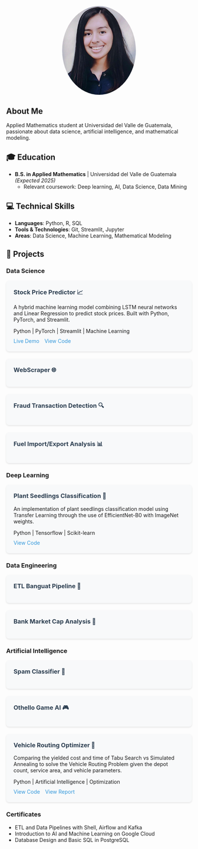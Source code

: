 <div align="center">
  <img src="assets/img/photo.JPG" alt="Profile Photo" style="border-radius: 50%; width: 200px;">
</div>

## About Me
Applied Mathematics student at Universidad del Valle de Guatemala, passionate about data science, artificial intelligence, and mathematical modeling.

## 🎓 Education
- **B.S. in Applied Mathematics** | Universidad del Valle de Guatemala _(Expected 2025)_
  - Relevant coursework: Deep learning, AI, Data Science, Data Mining

## 💻 Technical Skills
- **Languages**: Python, R, SQL
- **Tools & Technologies**: Git, Streamlit, Jupyter
- **Areas**: Data Science, Machine Learning, Mathematical Modeling

## 🚀 Projects

### Data Science
<div class="project-card">
  <h3>Stock Price Predictor 📈</h3>
  <p>A hybrid machine learning model combining LSTM neural networks and Linear Regression to predict stock prices. Built with Python, PyTorch, and Streamlit.</p>
  <div class="tech-stack">
    <span class="tech-tag">Python |</span>
    <span class="tech-tag">PyTorch |</span>
    <span class="tech-tag">Streamlit |</span>
    <span class="tech-tag">Machine Learning</span>
  </div>
  <div class="project-links">
    <a href="https://stocks-hybrid-model.streamlit.app/" target="_blank">Live Demo</a>
    <a href="https://github.com/esco1729/stocks" target="_blank">View Code</a>
  </div>
</div>

<div class="project-card">
  <h3>WebScraper 🌐</h3>
</div>

<div class="project-card">
  <h3>Fraud Transaction Detection 🔍</h3>
</div>

<div class="project-card">
  <h3>Fuel Import/Export Analysis 📊</h3>
</div>

### Deep Learning
<div class="project-card">
  <h3>Plant Seedlings Classification 🌱</h3>
  <p>An implementation of plant seedlings classification model using Transfer Learning through the use of EfficientNet-B0 with ImageNet weights.</p>
  <div class="tech-stack">
    <span class="tech-tag">Python | </span>
    <span class="tech-tag">Tensorflow | </span>
    <span class="tech-tag">Scikit-learn</span>
  </div>
  <div class="project-links">
    <a href="https://github.com/esco1729/plant-seedlings" target="_blank">View Code</a>
  </div>
</div>

### Data Engineering
<div class="project-card">
  <h3>ETL Banguat Pipeline 🔄</h3>
</div>

<div class="project-card">
  <h3>Bank Market Cap Analysis 🏦</h3>
</div>

### Artificial Intelligence
<div class="project-card">
  <h3>Spam Classifier 📧</h3>
</div>

<div class="project-card">
  <h3>Othello Game AI 🎮</h3>
</div>

<div class="project-card">
  <h3>Vehicle Routing Optimizer 🚛</h3>
  <p>Comparing the yielded cost and time of Tabu Search vs Simulated Annealing to solve the Vehicle Routing Problem given the depot count, service area, and vehicle parameters.</p>
  <div class="tech-stack">
    <span class="tech-tag">Python | </span>
    <span class="tech-tag">Artificial Intelligence | </span>
    <span class="tech-tag">Optimization</span>
  </div>
  <div class="project-links">
    <a href="https://github.com/esco1729/vrp-tabu-search/blob/main/VRP.ipynb" target="_blank">View Code</a>
    <a href="assets/img/Tabu Search.pdf" download>View Report</a>
  </div>
</div>

<style>
.project-card {
    background-color: #f8f9fa;
    border-radius: 8px;
    padding: 20px;
    margin-bottom: 20px;
    box-shadow: 0 2px 4px rgba(0,0,0,0.1);
}

.project-card h3 {
    margin-top: 0;
    color: #2c3e50;
}

.project-links {
    margin-top: 10px;
}

.project-links a {
    color: #3498db;
    text-decoration: none;
    margin-right: 10px;
}

.project-links a:hover {
    text-decoration: underline;
}
</style>


### Certificates
- ETL and Data Pipelines with Shell, Airflow and Kafka
- Introduction to AI and Machine Learning on Google Cloud
- Database Design and Basic SQL in PostgreSQL
